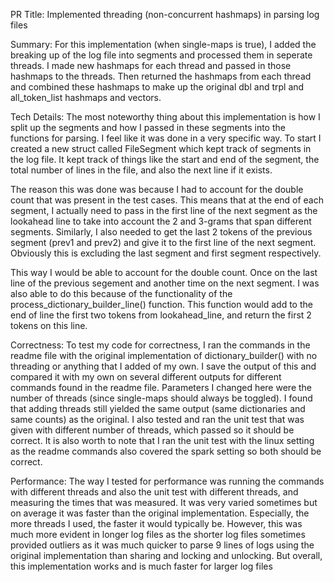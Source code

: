 PR Title:
Implemented threading (non-concurrent hashmaps) in parsing log files

Summary:
For this implementation (when single-maps is true), I added the breaking up of the log file into segments
and processed them in seperate threads. I made new hashmaps for each thread and passed in those hashmaps to 
the threads. Then returned the hashmaps from each thread and combined these
hashmaps to make up the original dbl and trpl and all_token_list hashmaps and vectors.

Tech Details:
The most noteworthy thing about this implementation is how I split up the segments and how I passed in these 
segments into the functions for parsing. I feel like it was done in a very specific way. To start I created a new
struct called FileSegment which kept track of segments in the log file. It kept track of things like the start and end 
of the segment, the total number of lines in the file, and also the next line if it exists. 

The reason this was done was because I had to account for the double count that was present in the test cases. This means 
that at the end of each segment, I actually need to pass in the first line of the next segment as the lookahead line to 
take into account the 2 and 3-grams that span different segments. Similarly, I also needed to get the last 2 tokens of 
the previous segment (prev1 and prev2) and give it to the first line of the next segment. Obviously this is excluding the 
last segment and first segment respectively.

This way I would be able to account for the double count. Once on the last line of the previous segement and another time on 
the next segment. I was also able to do this because of the functionality of the process_dictionary_builder_line() function. 
This function would add to the end of line the first two tokens from lookahead_line, and return the first 2 tokens on this line.

Correctness:
To test my code for correctness, I ran the commands in the readme file with the original implementation of dictionary_builder() with 
no threading or anything that I added of my own. I save the output of this and compared it with my own on several different outputs for 
different commands found in the readme file. Parameters I changed here were the number of threads (since single-maps should always be toggled). 
I found that adding threads still yielded the same output (same dictionaries and same counts) as the original. I also tested and ran the unit test 
that was given with different number of threads, which passed so it should be correct. It is also worth to note that I ran the unit test with the 
linux setting as the readme commands also covered the spark setting so both should be correct.

Performance: 
The way I tested for performance was running the commands with different threads and also the unit test with different threads, and measuring the times
that was measured. It was very varied sometimes but on average it was faster than the original implementation. Especially, the more threads I used, the 
faster it would typically be. However, this was much more evident in longer log files as the shorter log files sometimes provided outliers as it was much 
quicker to parse 9 lines of logs using the original implementation than sharing and locking and unlocking. But overall, this implementation works and is much 
faster for larger log files